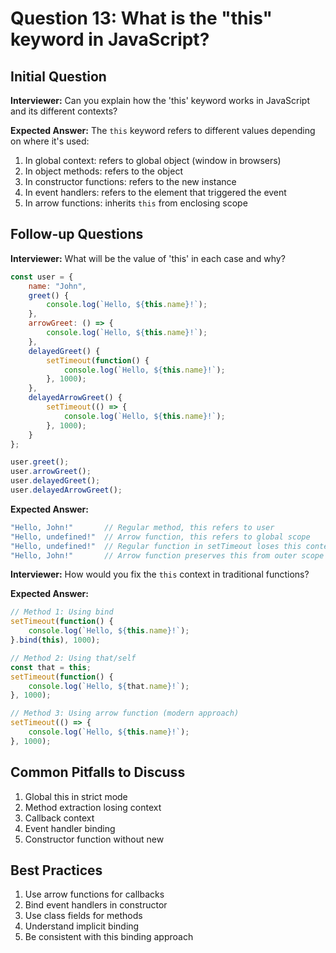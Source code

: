 # Question 13: What is the "this" keyword in JavaScript?

## Initial Question
**Interviewer:** Can you explain how the 'this' keyword works in JavaScript and its different contexts?

**Expected Answer:**
The `this` keyword refers to different values depending on where it's used:
1. In global context: refers to global object (window in browsers)
2. In object methods: refers to the object
3. In constructor functions: refers to the new instance
4. In event handlers: refers to the element that triggered the event
5. In arrow functions: inherits `this` from enclosing scope

## Follow-up Questions

**Interviewer:** What will be the value of 'this' in each case and why?
```javascript
const user = {
    name: "John",
    greet() {
        console.log(`Hello, ${this.name}!`);
    },
    arrowGreet: () => {
        console.log(`Hello, ${this.name}!`);
    },
    delayedGreet() {
        setTimeout(function() {
            console.log(`Hello, ${this.name}!`);
        }, 1000);
    },
    delayedArrowGreet() {
        setTimeout(() => {
            console.log(`Hello, ${this.name}!`);
        }, 1000);
    }
};

user.greet();
user.arrowGreet();
user.delayedGreet();
user.delayedArrowGreet();
```

**Expected Answer:**
```javascript
"Hello, John!"       // Regular method, this refers to user
"Hello, undefined!"  // Arrow function, this refers to global scope
"Hello, undefined!"  // Regular function in setTimeout loses this context
"Hello, John!"       // Arrow function preserves this from outer scope
```

**Interviewer:** How would you fix the `this` context in traditional functions?

**Expected Answer:**
```javascript
// Method 1: Using bind
setTimeout(function() {
    console.log(`Hello, ${this.name}!`);
}.bind(this), 1000);

// Method 2: Using that/self
const that = this;
setTimeout(function() {
    console.log(`Hello, ${that.name}!`);
}, 1000);

// Method 3: Using arrow function (modern approach)
setTimeout(() => {
    console.log(`Hello, ${this.name}!`);
}, 1000);
```

## Common Pitfalls to Discuss
1. Global this in strict mode
2. Method extraction losing context
3. Callback context
4. Event handler binding
5. Constructor function without new

## Best Practices
1. Use arrow functions for callbacks
2. Bind event handlers in constructor
3. Use class fields for methods
4. Understand implicit binding
5. Be consistent with this binding approach